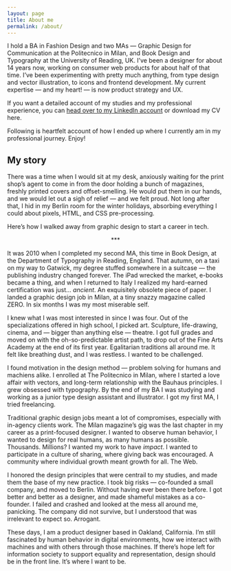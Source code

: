 ```yaml
---
layout: page
title: About me
permalink: /about/
---
```


I hold a BA in Fashion Design and two MAs — Graphic Design for Communication at the Politecnico in Milan, and Book Design and Typography at the University of Reading, UK. I’ve been a designer for about 14 years now, working on consumer web products for about half of that time. I’ve been experimenting with pretty much anything, from type design and vector illustration, to icons and frontend development. My current expertise — and my heart! — is now product strategy and UX.

If you want a detailed account of my studies and my professional experience, you can <a target="_blank" href="https://www.linkedin.com/in/scintillaluz/">head over to my LinkedIn account</a> or download my CV here.

Following is heartfelt account of how I ended up where I currently am in my professional journey. Enjoy!


## My story

There was a time when I would sit at my desk, anxiously waiting for the print shop’s agent to come in from the door holding a bunch of magazines, freshly printed covers and offset-smelling. He would put them in our hands, and we would let out a sigh of relief — and we felt proud. Not long after that, I hid in my Berlin room for the winter holidays, absorbing everything I could about pixels, HTML, and CSS pre-processing.

Here’s how I walked away from graphic design to start a career in tech.


<p align="center">***</p>


It was 2010 when I completed my second MA, this time in Book Design, at the Department of Typography in Reading, England. That autumn, on a taxi on my way to Gatwick, my degree stuffed somewhere in a suitcase — the publishing industry changed forever. The iPad wrecked the market, e-books became a thing, and when I returned to Italy I realized my hard-earned certification was just… _ancient_. An exquisitely obsolete piece of paper. I landed a graphic design job in Milan, at a tiny snazzy magazine called ZERO. In six months I was my most miserable self.

I knew what I was most interested in since I was four.
Out of the specializations offered in high school, I picked art. Sculpture, life-drawing, cinema, and — bigger than anything else — theatre. I got full grades and moved on with the oh-so-predictable artist path, to drop out of the Fine Arts Academy at the end of its first year. Egalitarian traditions all around me. It felt like breathing dust, and I was restless. I wanted to be challenged.

I found motivation in the design method — problem solving for humans and machiens alike. I enrolled at The Politecnico in Milan, where I started a love affair with vectors, and long-term relationship with the Bauhaus principles. I grew obsessed with typography. By the end of my BA I was studying and working as a junior type design assistant and illustrator. I got my first MA, I tried freelancing.

Traditional graphic design jobs meant a lot of compromises, especially with in-agency clients work. The Milan magazine’s gig was the last chapter in my career as a print-focused designer. I wanted to observe human behavior, I wanted to design for real humans, as many humans as possible. Thousands. Millions? I wanted my work to have _impact_. I wanted to participate in a culture of sharing, where giving back was encouraged. A community where individual growth meant growth for all. The Web.

I honored the design principles that were centrail to my studies, and made them the base of my new practice. I took big risks — co-founded a small company, and moved to Berlin. Without having ever been there before. I got better and better as a designer, and made shameful mistakes as a co-founder. I failed and crashed and looked at the mess all around me, panicking. The company did not survive, but I understood that was irrelevant to expect so. Arrogant.

These days, I am a product designer based in Oakland, California. I’m still fascinated by human behavior in digital environments, how we interact with machines and with others through those machines. If there’s hope left for information society to support equality and representation, design should be in the front line. It’s where I want to be.
